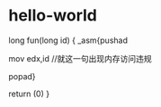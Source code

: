 # hello-world
long fun(long id)
{
_asm{pushad

mov edx,id     //就这一句出现内存访问违规

popad}


return (0)
}
